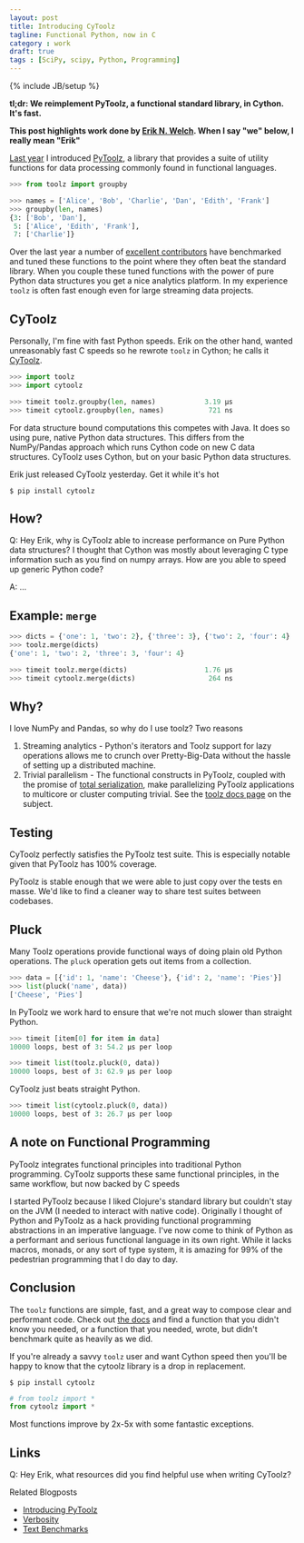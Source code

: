 ```yaml
---
layout: post
title: Introducing CyToolz
tagline: Functional Python, now in C
category : work
draft: true
tags : [SciPy, scipy, Python, Programming]
---
```

{% include JB/setup %}

**tl;dr: We reimplement PyToolz, a functional standard library, in Cython.
It's fast.**

**This post highlights work done by [Erik N. Welch](http://github.com/eriknw/).
When I say "we" below, I really mean "Erik"**

[Last year](http://matthewrocklin.com/blog/work/2013/10/17/Introducing-PyToolz/)
I introduced [PyToolz](http://toolz.readthedocs.org/en/latest/), a library that
provides a suite of utility functions for data processing commonly found in
functional languages.

~~~ Python
>>> from toolz import groupby

>>> names = ['Alice', 'Bob', 'Charlie', 'Dan', 'Edith', 'Frank']
>>> groupby(len, names)
{3: ['Bob', 'Dan'],
 5: ['Alice', 'Edith', 'Frank'],
 7: ['Charlie']}
~~~

Over the last year a number of [excellent
contributors](https://github.com/pytoolz/toolz/blob/master/AUTHORS.md) have
benchmarked and tuned these functions to the point where they often beat the
standard library.  When you couple these tuned functions with the power of pure
Python data structures you get a nice analytics platform.  In my experience
`toolz` is often fast enough even for large streaming data projects.


CyToolz
-------

Personally, I'm fine with fast Python speeds.  Erik on the other hand, wanted
unreasonably fast C speeds so he rewrote `toolz` in Cython;  he calls it
[CyToolz](http://github.com/pytoolz/cytoolz/).

~~~~~~~~~~~~Python
>>> import toolz
>>> import cytoolz

>>> timeit toolz.groupby(len, names)            3.19 µs
>>> timeit cytoolz.groupby(len, names)           721 ns
~~~~~~~~~~~~

For data structure bound computations this competes with Java.  It does so
using pure, native Python data structures.  This differs from the NumPy/Pandas
approach which runs Cython code on new C data structures.  CyToolz uses Cython,
but on your basic Python data structures.

Erik just released CyToolz yesterday.  Get it while it's hot

    $ pip install cytoolz


How?
----

Q: Hey Erik, why is CyToolz able to increase performance on Pure Python data
structures?  I thought that Cython was mostly about leveraging C type
information such as you find on numpy arrays.  How are you able to speed up
generic Python code?

A: ...


Example: `merge`
----------------

~~~~~~~~~~~~Python
>>> dicts = {'one': 1, 'two': 2}, {'three': 3}, {'two': 2, 'four': 4}
>>> toolz.merge(dicts)
{'one': 1, 'two': 2, 'three': 3, 'four': 4}

>>> timeit toolz.merge(dicts)                   1.76 µs
>>> timeit cytoolz.merge(dicts)                  264 ns
~~~~~~~~~~~~


Why?
----

I love NumPy and Pandas, so why do I use toolz?  Two reasons

1.  Streaming analytics - Python's iterators and Toolz support for lazy operations allows me to crunch over Pretty-Big-Data without the hassle of setting up a distributed machine.
2.  Trivial parallelism - The functional constructs in PyToolz, coupled with the promise of [total serialization](http://matthewrocklin.com/blog/work/2013/12/05/Parallelism-and-Serialization/), make parallelizing PyToolz applications to multicore or cluster computing trivial.  See the [toolz docs page](http://toolz.readthedocs.org/en/latest/parallelism.html) on the subject.





Testing
-------

CyToolz perfectly satisfies the PyToolz test suite.  This is especially notable
given that PyToolz has 100% coverage.

PyToolz is stable enough that we were able to just copy over the tests en
masse.  We'd like to find a cleaner way to share test suites between codebases.


Pluck
-----

Many Toolz operations provide functional ways of doing plain old Python
operations.  The `pluck` operation gets out items from a collection.

~~~~~~~~~~~~Python
>>> data = [{'id': 1, 'name': 'Cheese'}, {'id': 2, 'name': 'Pies'}]
>>> list(pluck('name', data))
['Cheese', 'Pies']
~~~~~~~~~~~~

In PyToolz we work hard to ensure that we're not much slower than straight
Python.

~~~~~~~~~~~~Python
>>> timeit [item[0] for item in data]
10000 loops, best of 3: 54.2 µs per loop

>>> timeit list(toolz.pluck(0, data))
10000 loops, best of 3: 62.9 µs per loop
~~~~~~~~~~~~

CyToolz just beats straight Python.

~~~~~~~~~~~~Python
>>> timeit list(cytoolz.pluck(0, data))
10000 loops, best of 3: 26.7 µs per loop
~~~~~~~~~~~~





A note on Functional Programming
--------------------------------

PyToolz integrates functional principles into traditional Python programming.
CyToolz supports these same functional principles, in the same workflow, but
now backed by C speeds

I started PyToolz because I liked Clojure's standard library but couldn't stay
on the JVM (I needed to interact with native code).  Originally I thought of
Python and PyToolz as a hack providing functional programming abstractions in
an imperative language.  I've now come to think of Python as a performant and
serious functional language in its own right.  While it lacks macros, monads,
or any sort of type system, it is amazing for 99% of the pedestrian programming
that I do day to day.


Conclusion
----------

The `toolz` functions are simple, fast, and a great way to compose clear and
performant code.  Check out [the docs](http://toolz.readthedocs.org/) and find
a function that you didn't know you needed, or a function that you needed,
wrote, but didn't benchmark quite as heavily as we did.

If you're already a savvy `toolz` user and want Cython speed then you'll be
happy to know that the cytoolz library is a drop in replacement.

    $ pip install cytoolz

~~~~~~~~~~Python
# from toolz import *
from cytoolz import *
~~~~~~~~~~

Most functions improve by 2x-5x with some fantastic exceptions.

Links
-----

Q: Hey Erik, what resources did you find helpful use when writing CyToolz?


Related Blogposts

*   [Introducing PyToolz](http://matthewrocklin.com/blog/work/2013/10/17/Introducing-PyToolz/)
*   [Verbosity](http://matthewrocklin.com/blog/work/2013/11/15/Functional-Wordcount/)
*   [Text Benchmarks](http://matthewrocklin.com/blog/work/2014/01/13/Text-Benchmarks/)
